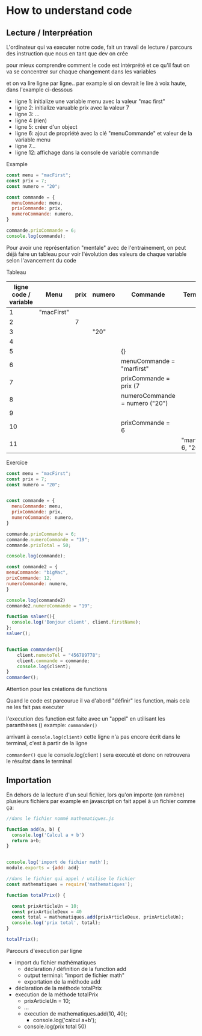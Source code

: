 # How to understand code

## Lecture / Interpréation
L'ordinateur qui va executer notre code, fait un travail de lecture / parcours des instruction que nous en tant que dev on crée

pour mieux comprendre comment le code est intérprété et ce qu'il faut on va se concentrer sur chaque changement dans les variables 

et on va lire ligne par ligne.. par example si on devrait le lire à voix haute, dans l'example ci-dessous

- ligne 1:  initialize une variable menu avec la valeur "mac first"
- ligne 2: initialize varuable prix avec la valeur 7
- ligne 3: ...
- ligne 4 (rien)
- ligne 5: créer d'un object
- ligne 6: ajout de propriété avec la clé "menuCommande" et valeur de la variable menu
- ligne 7...
- ligne 12: affichage dans la console de variable commande 

Example

```javascript
const menu = "macFirst";
const prix = 7;
const numero = "20";

const commande = { 
  menuCommande: menu,
  prixCommande: prix,
  numeroCommande: numero,
}

commande.prixCommande = 6;
console.log(commande);
```

Pour avoir une représentation "mentale" avec de l'entrainement, on peut déjà faire un tableau pour voir l'évolution des valeurs de chaque variable selon l'avancement du code

Tableau

| ligne code / variable | Menu       | prix | numero | Commande                       | Terminal            |
| --------------------- | ---------- | ---- | ------ | ------------------------------ | ------------------- |
| 1                     | "macFirst" |      |        |                                |                     |
| 2                     |            | 7    |        |                                |                     |
| 3                     |            |      | "20"   |                                |                     |
| 4                     |            |      |        |                                |                     |
| 5                     |            |      |        | {}                             |                     |
| 6                     |            |      |        | menuCommande = "marfirst"      |                     |
| 7                     |            |      |        | prixCommande = prix (7         |                     |
| 8                     |            |      |        | numeroCommande = numero ("20") |                     |
| 9                     |            |      |        |                                |                     |
| 10                    |            |      |        | prixCommande = 6               |                     |
| 11                    |            |      |        |                                | "marfirst", 6, "20" |





Exercice

```javascript
const menu = "macFirst";
const prix = 7;
const numero = "20";


const commande = { 
  menuCommande: menu,
  prixCommande: prix,
  numeroCommande: numero,
}

commande.prixCommande = 6;
commande.numeroCommande = "19";
commande.prixTotal = 50;

console.log(commande);

const commande2 = {
menuCommande: "bigMac",
prixCommande: 12,
numeroCommande: numero,
}

console.log(commande2)
commande2.numeroCommande = "19";

function saluer(){
  console.log('Bonjour client', client.firstName);
};
saluer();


function commander(){
	client.numetoTel = "456789778";
	client.commande = commande;
 	console.log(client);
}
commander();
```

Attention pour les créations de functions 

Quand le code est parcourue il va d'abord "définir" les function, mais cela ne les fait pas executer

l'execution des function est faite avec un "appel" en utilisant les paranthèses () example: `commander()`

arrivant à `console.log(client)`  cette ligne n'a pas encore écrit dans le terminal, c'est à partir de la ligne 

`commander()` que le console.log(client ) sera executé et donc on retrouvera le résultat dans le terminal


## Importation

En dehors de la lecture d'un seul fichier, lors qu'on importe (on ramène) plusieurs fichiers
par example en javascript on fait appel à un fichier comme ça:

```javascript
//dans le fichier nommé mathematiques.js

function add(a, b) {
  console.log('Calcul a + b')
  return a+b;
}


console.log('import de fichier math');
module.exports = {add: add}

//dans le fichier qui appel / utilise le fichier
const mathematiques = require('mathematiques');

function totalPrix() {

  const prixArticleUn = 10;
  const prixArticleDeux = 40
  const total = mathematiques.add(prixArticleDeux, prixArticleUn);
  console.log('prix total', total);
}

totalPrix();
```



Parcours d'execution par ligne 

- import du fichier mathématiques
  - déclaration / définition de la function add
  - output terminal: "import de fichier math"
  - exportation de la méthode add
- déclaration de la méthode totalPrix
- execution de la méthode totalPrix
  - prixArticleUn = 10;
  - ...
  - execution de mathematiques.add(10, 40);
    - console.log('calcul a+b');
  - console.log(prix total 50)

